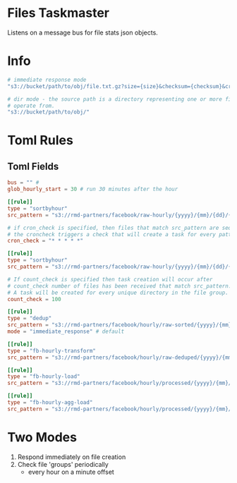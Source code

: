 # Files Taskmaster

Listens on a message bus for file stats json objects.

# Info

```bash
# immediate response mode
"s3://bucket/path/to/obj/file.txt.gz?size={size}&checksum={checksum}&created={created}&lines={lineCnt}"

# dir mode - the source path is a directory representing one or more files created that the worker can 
# operate from.
"s3://bucket/path/to/obj/"

```

# Toml Rules

## Toml Fields
```toml
bus = "" #
glob_hourly_start = 30 # run 30 minutes after the hour
```


```toml
[[rule]]
type = "sortbyhour"
src_pattern = "s3://rmd-partners/facebook/raw-hourly/{yyyy}/{mm}/{dd}/{hh}/"

# if cron_check is specified, then files that match src_pattern are sequestered until
# the croncheck triggers a check that will create a task for every pattern match
cron_check = "* * * * *"

[[rule]]
type = "sortbyhour"
src_pattern = "s3://rmd-partners/facebook/raw-hourly/{yyyy}/{mm}/{dd}/{hh}/"

# If count_check is specified then task creation will occur after
# count_check number of files has been received that match src_pattern.
# A task will be created for every unique directory in the file group. 
count_check = 100 

[[rule]]
type = "dedup"
src_pattern = "s3://rmd-partners/facebook/hourly/raw-sorted/{yyyy}/{mm}/{dd}/{hh}/"
mode = "immediate_response" # default

[[rule]]
type = "fb-hourly-transform"
src_pattern = "s3://rmd-partners/facebook/hourly/raw-deduped/{yyyy}/{mm}/{dd}/{hh}/"

[[rule]]
type = "fb-hourly-load"
src_pattern = "s3://rmd-partners/facebook/hourly/processed/{yyyy}/{mm}/{dd}/{hh}/"

[[rule]]
type = "fb-hourly-agg-load"
src_pattern = "s3://rmd-partners/facebook/hourly/processed/{yyyy}/{mm}/{dd}/{hh}/"
```

# Two Modes

1. Respond immediately on file creation
2. Check file 'groups' periodically
	- every hour on a minute offset